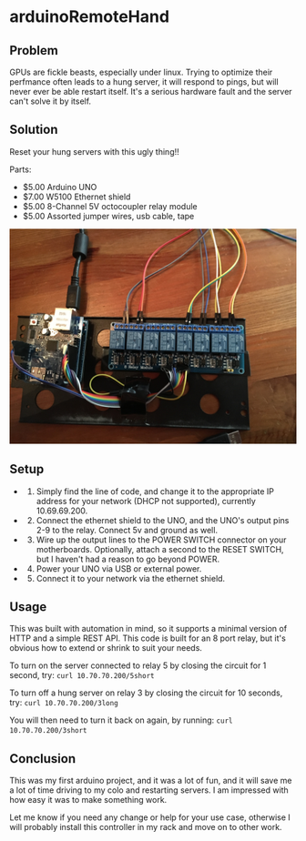 # arduinoRemoteHand

## Problem
GPUs are fickle beasts, especially under linux.  Trying to optimize their perfmance often leads to a hung server, it will respond to pings, but will never ever be able restart itself.  It's a serious hardware fault and the server can't solve it by itself.  

## Solution
Reset your hung servers with this ugly thing!!

Parts:

- $5.00 Arduino UNO
- $7.00 W5100 Ethernet shield 
- $5.00 8-Channel 5V octocoupler relay module 
- $5.00 Assorted jumper wires, usb cable, tape

![](arduino_relay.jpg)


## Setup

- 1) Simply find the line of code, and change it to the appropriate IP address for your network (DHCP not supported), currently 10.69.69.200.

- 2) Connect the ethernet shield to the UNO, and the UNO's output pins 2-9 to the relay.  Connect 5v and ground as well. 

- 3) Wire up the output lines to the POWER SWITCH connector on your motherboards. Optionally, attach a second to the RESET SWITCH, but I haven't had a reason to go beyond POWER. 

- 4) Power your UNO via USB or external power.

- 5) Connect it to your network via the ethernet shield.

## Usage 
This was built with automation in mind, so it supports a minimal version of HTTP and a simple REST API. This code is built for an 8 port relay, but it's obvious how to extend or shrink to suit your needs. 

To turn on the server connected to relay 5 by closing the circuit for 1 second, try:
```curl 10.70.70.200/5short```

To turn off a hung server on relay 3 by closing the circuit for 10 seconds, try:
```curl 10.70.70.200/3long```

You will then need to turn it back on again, by running:
```curl 10.70.70.200/3short```




## Conclusion
This was my first arduino project, and it was a lot of fun, and it will save me a lot of time driving to my colo and restarting servers.  I am impressed with how easy it was to make something work.

Let me know if you need any change or help for your use case, otherwise I will probably install this controller in my rack and move on to other work. 

